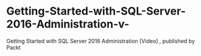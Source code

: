 # Getting-Started-with-SQL-Server-2016-Administration-v-
Getting Started with SQL Server 2016 Administration [Video] , published by Packt
